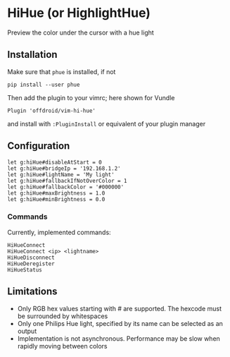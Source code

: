 # HiHue (or HighlightHue)
Preview the color under the cursor with a hue light

## Installation
Make sure that `phue` is installed, if not
```
pip install --user phue
```
Then add the plugin to your vimrc; here shown for Vundle
```vimscript
Plugin 'offdroid/vim-hi-hue'
```
and install with `:PluginInstall` or equivalent of your plugin manager

## Configuration
```vimscript
let g:hiHue#disableAtStart = 0
let g:hiHue#bridgeIp = '192.168.1.2'
let g:hiHue#lightName = 'My light'
let g:hiHue#fallbackIfNotOverColor = 1
let g:hiHue#fallbackColor = '#000000'
let g:hiHue#maxBrightness = 1.0
let g:hiHue#minBrightness = 0.0
```

### Commands

Currently, implemented commands:
```
HiHueConnect
HiHueConnect <ip> <lightname>
HiHueDisconnect
HiHueDeregister
HiHueStatus
```

## Limitations
- Only RGB hex values starting with # are supported. The hexcode must be surrounded by whitespaces
- Only one Philips Hue light, specified by its name can be selected as an output
- Implementation is not asynchronous. Performance may be slow when rapidly moving between colors
